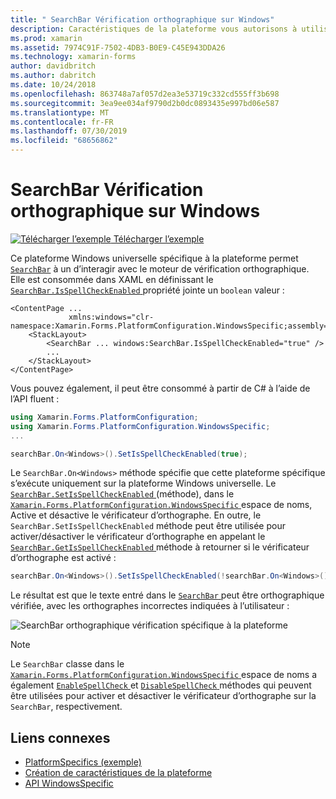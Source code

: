 ```yaml
---
title: " SearchBar Vérification orthographique sur Windows"
description: Caractéristiques de la plateforme vous autorisons à utiliser les fonctionnalités qui est disponible uniquement sur une plateforme spécifique, sans avoir à implémenter des convertisseurs personnalisés ou des effets. Cet article explique comment utiliser le spécifique à la plate-forme Windows qui permet à un SearchBar d’interagir avec le moteur de vérification orthographique.
ms.prod: xamarin
ms.assetid: 7974C91F-7502-4DB3-B0E9-C45E943DDA26
ms.technology: xamarin-forms
author: davidbritch
ms.author: dabritch
ms.date: 10/24/2018
ms.openlocfilehash: 863748a7af057d2ea3e53719c332cd555ff3b698
ms.sourcegitcommit: 3ea9ee034af9790d2b0dc0893435e997bd06e587
ms.translationtype: MT
ms.contentlocale: fr-FR
ms.lasthandoff: 07/30/2019
ms.locfileid: "68656862"
---
```

# <a name="searchbar-spell-check-on-windows"></a>SearchBar Vérification orthographique sur Windows

[![Télécharger l’exemple](~/media/shared/download.png) Télécharger l’exemple](https://docs.microsoft.com/samples/xamarin/xamarin-forms-samples/userinterface-platformspecifics)

Ce plateforme Windows universelle spécifique à la plateforme permet [`SearchBar`](xref:Xamarin.Forms.SearchBar) à un d’interagir avec le moteur de vérification orthographique. Elle est consommée dans XAML en définissant le [ `SearchBar.IsSpellCheckEnabled` ](xref:Xamarin.Forms.PlatformConfiguration.WindowsSpecific.SearchBar.IsSpellCheckEnabledProperty) propriété jointe un `boolean` valeur :

```xaml
<ContentPage ...
             xmlns:windows="clr-namespace:Xamarin.Forms.PlatformConfiguration.WindowsSpecific;assembly=Xamarin.Forms.Core">
    <StackLayout>
        <SearchBar ... windows:SearchBar.IsSpellCheckEnabled="true" />
        ...
    </StackLayout>
</ContentPage>
```

Vous pouvez également, il peut être consommé à partir de C# à l’aide de l’API fluent :

```csharp
using Xamarin.Forms.PlatformConfiguration;
using Xamarin.Forms.PlatformConfiguration.WindowsSpecific;
...

searchBar.On<Windows>().SetIsSpellCheckEnabled(true);
```

Le `SearchBar.On<Windows>` méthode spécifie que cette plateforme spécifique s’exécute uniquement sur la plateforme Windows universelle. Le [ `SearchBar.SetIsSpellCheckEnabled` ](xref:Xamarin.Forms.PlatformConfiguration.WindowsSpecific.SearchBar.SetIsSpellCheckEnabled(Xamarin.Forms.IPlatformElementConfiguration{Xamarin.Forms.PlatformConfiguration.Windows,Xamarin.Forms.SearchBar},System.Boolean)) (méthode), dans le [ `Xamarin.Forms.PlatformConfiguration.WindowsSpecific` ](xref:Xamarin.Forms.PlatformConfiguration.WindowsSpecific) espace de noms, Active et désactive le vérificateur d’orthographe. En outre, le `SearchBar.SetIsSpellCheckEnabled` méthode peut être utilisée pour activer/désactiver le vérificateur d’orthographe en appelant le [ `SearchBar.GetIsSpellCheckEnabled` ](xref:Xamarin.Forms.PlatformConfiguration.WindowsSpecific.SearchBar.GetIsSpellCheckEnabled(Xamarin.Forms.IPlatformElementConfiguration{Xamarin.Forms.PlatformConfiguration.Windows,Xamarin.Forms.SearchBar})) méthode à retourner si le vérificateur d’orthographe est activé :

```csharp
searchBar.On<Windows>().SetIsSpellCheckEnabled(!searchBar.On<Windows>().GetIsSpellCheckEnabled());
```

Le résultat est que le texte entré dans le [ `SearchBar` ](xref:Xamarin.Forms.SearchBar) peut être orthographique vérifiée, avec les orthographes incorrectes indiquées à l’utilisateur :

![SearchBar orthographique vérification spécifique à la plateforme](searchbar-spell-check-images/searchbar-spellcheck.png "SearchBar orthographique vérification spécifique à la plateforme")

> [!NOTE]
> Le `SearchBar` classe dans le [ `Xamarin.Forms.PlatformConfiguration.WindowsSpecific` ](xref:Xamarin.Forms.PlatformConfiguration.WindowsSpecific) espace de noms a également [ `EnableSpellCheck` ](xref:Xamarin.Forms.PlatformConfiguration.WindowsSpecific.SearchBar.EnableSpellCheck*) et [ `DisableSpellCheck` ](xre:Xamarin.Forms.PlatformConfiguration.WindowsSpecific.SearchBar.DisableSpellCheck*) méthodes qui peuvent être utilisées pour activer et désactiver le vérificateur d’orthographe sur la `SearchBar`, respectivement.

## <a name="related-links"></a>Liens connexes

- [PlatformSpecifics (exemple)](https://docs.microsoft.com/samples/xamarin/xamarin-forms-samples/userinterface-platformspecifics)
- [Création de caractéristiques de la plateforme](~/xamarin-forms/platform/platform-specifics/index.md#creating-platform-specifics)
- [API WindowsSpecific](xref:Xamarin.Forms.PlatformConfiguration.WindowsSpecific)

